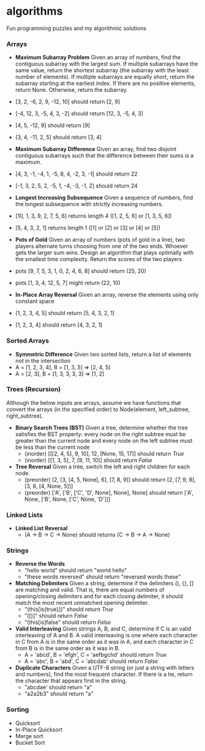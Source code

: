 # algorithms
Fun programming puzzles and my algorithmic solutions

### Arrays

- **Maximum Subarray Problem**
  Given an array of numbers, find the contiguous subarray with the largest sum.
  If multiple subarrays have the same value, return the shortest subarray
  (the subarray with the least number of elements). If multiple subarrays are
  equally short, return the subarray starting at the earliest index.
  If there are no positive elements, return None. Otherwise, return the subarray.
 - [3, 2, -6, 2, 9, -12, 10] should return [2, 9]
 - [-4, 12, 3, -5, 4, 3, -2] should return [12, 3, -5, 4, 3]
 - [4, 5, -12, 9] should return [9]
 - [3, 4, -11, 2, 5] should return [3, 4]

- **Maximum Subarray Difference**
  Given an array, find two disjoint contiguous subarrays such that the
  difference between their sums is a maximum.
 - [4, 3, -1, -4, 1, -5, 8, 4, -2, 3, -1] should return 22
 - [-1, 3, 2, 5, 2, -5, 1, -4, -3, -1, 2] should return 24

- **Longest Increasing Subsequence**
  Given a sequence of numbers, find the longest subsequence with strictly
  increasing numbers.
 - [10, 1, 3, 9, 2, 7, 5, 6] returns length 4 ([1, 2, 5, 6] or [1, 3, 5, 6])
 - [5, 4, 3, 2, 1] returns length 1 ([1] or [2] or [3] or [4] or [5])

- **Pots of Gold**
  Given an array of numbers (pots of gold in a line), two players alternate
  turns choosing from one of the two ends. Whoever gets the larger sum wins.
  Design an algorithm that plays optimally with the smallest time complexity.
  Return the scores of the two players
 - pots [9, 7, 5, 3, 1, 0, 2, 4, 6, 8] should return (25, 20)
 - pots [1, 3, 4, 12, 5, 7] might return (22, 10)

- **In-Place Array Reversal**
  Given an array, reverse the elements using only constant space
 - [1, 2, 3, 4, 5] should return [5, 4, 3, 2, 1]
 - [1, 2, 3, 4] should return [4, 3, 2, 1]

### Sorted Arrays
- **Symmetric Difference**
  Given two sorted lists, return a list of elements not in the intersection
 - A = [1, 2, 3, 4], B = [1, 3, 5] => [2, 4, 5]
 - A = [2, 3], B = [1, 3, 3, 3, 3] => [1, 2]

### Trees (Recursion)
Although the below inputs are arrays, assume we have functions that convert the
arrays (in the specified order) to Node(element, left_subtree, right_subtree).
- **Binary Search Trees (BST)**
  Given a tree, determine whether the tree satisfies the BST property:
  every node on the right subtree must be greater than the current node
  and every node on the left subtree must be less than the current node
  - (inorder) [[[2, 4, 5], 9, 10], 12, [None, 15, 17]] should return *True*
  - (inorder) [[1, 3, 5], 7, [9, 11, 10]] should return *False*
- **Tree Reversal**
  Given a tree, switch the left and right children for each node.
  - (preorder) [2, [3, [4, 5, None], 6], [7, 8, 9]] should return [2, [7, 9, 8], [3, 6, [4, None, 5]]]
  - (preorder) ['A', ['B', ['C', 'D', None], None], None] should return ['A', None, ['B', None, ['C', None, 'D']]]

### Linked Lists
- **Linked List Reversal**
  - (A -> B -> C -> None) should returns (C -> B -> A -> None)

### Strings
- **Reverse the Words**
  - "hello world" should return "world hello"
  - "these words reversed" should return "reversed words these"
- **Matching Delimiters**
  Given a string, determine if the delimiters (), {}, [] are matching and valid.
  That is, there are equal numbers of opening/closing delimiters and for each
  closing delimiter, it should match the most recent unmatched opening delimiter.
  - "(this[is{true}])" should return *True*
  - "([)]" should return *False*
  - "(this[is]false" should return *False*
- **Valid Interleaving**
  Given strings A, B, and C, determine if C is an valid interleaving of A and B.
  A valid interleaving is one where each character in C from A is in the same order
  as it was in A, and each character in C from B is in the same order as it was in B.
  - A = 'abcd', B = 'efgh', C = 'aefbgchd' should return *True*
  - A = 'abc', B = 'abd', C = 'abcdab' should return *False*
- **Duplicate Characters**
  Given a UTF-8 string (or just a string with letters and numbers), find the most frequent character. If there is a tie, return the character that appears first in the string.
  - "abcdae' should return "a"
  - "a2a2b3" should return "a"

### Sorting
 - Quicksort
 - In-Place Quicksort
 - Merge sort
 - Bucket Sort
